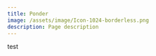 ```yaml
---
title: Ponder
image: /assets/image/Icon-1024-borderless.png
description: Page description
---
```


test
